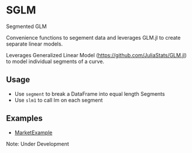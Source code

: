 # SGLM
Segmented GLM

Convenience functions to segement data and leverages GLM.jl to create separate linear models. 

Leverages Generalized Linear Model (https://github.com/JuliaStats/GLM.jl) to model individual segments of a curve. </br>

## Usage
* Use `segment` to break a DataFrame into equal length Segments
* Use `slm1` to call lm on each segment 

## Examples
* [MarketExample](docs/MarketExample.md)

Note: Under Development
